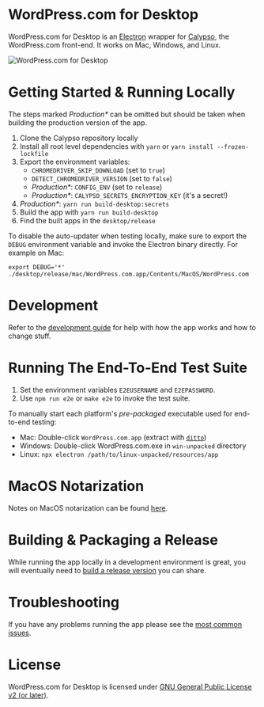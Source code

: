 # WordPress.com for Desktop

WordPress.com for Desktop is an [Electron](https://github.com/atom/electron) wrapper for [Calypso](https://github.com/Automattic/wp-calypso), the WordPress.com front-end. It works on Mac, Windows, and Linux.

![WordPress.com for Desktop](https://en-blog.files.wordpress.com/2015/12/01-writing-with-dock.png?w=1150)

# Getting Started & Running Locally

The steps marked _Production*_ can be omitted but should be taken when building the production version of the app.

1. Clone the Calypso repository locally
1. Install all root level dependencies with `yarn` or `yarn install --frozen-lockfile`
1. Export the environment variables:
    - `CHROMEDRIVER_SKIP_DOWNLOAD` (set to `true`)
    - `DETECT_CHROMEDRIVER_VERSION` (set to `false`)
    - _Production*_: `CONFIG_ENV` (set to `release`)
    - _Production*_: `CALYPSO_SECRETS_ENCRYPTION_KEY` (it's a secret!)
1. _Production*_: `yarn run build-desktop:secrets`
1. Build the app with `yarn run build-desktop`
1. Find the built apps in the `desktop/release`

To disable the auto-updater when testing locally, make sure to export the `DEBUG` environment variable and invoke the Electron binary directly. For example on Mac:

```
export DEBUG='*'
./desktop/release/mac/WordPress.com.app/Contents/MacOS/WordPress.com
```

# Development

Refer to the [development guide](docs/development.md) for help with how the app works and how to change stuff.

# Running The End-To-End Test Suite

1. Set the environment variables `E2EUSERNAME` and `E2EPASSWORD`.
2. Use `npm run e2e` or `make e2e` to invoke the test suite.

To manually start each platform's _pre-packaged_ executable used for end-to-end testing:

- Mac: Double-click `WordPress.com.app` (extract with [`ditto`](##Extracting-Published-ZIP-Archive-in-MacOS-10.15-(Catalina)))
- Windows: Double-click WordPress.com.exe in `win-unpacked` directory
- Linux: `npx electron /path/to/linux-unpacked/resources/app`

# MacOS Notarization

Notes on MacOS notarization can be found [here](docs/notarization.md).

# Building & Packaging a Release

While running the app locally in a development environment is great, you will eventually need to [build a release version](docs/release.md) you can share.

# Troubleshooting

If you have any problems running the app please see the [most common issues](docs/troubleshooting.md).

# License

WordPress.com for Desktop is licensed under [GNU General Public License v2 (or later)](LICENSE.md).
